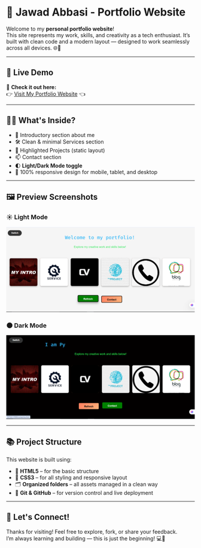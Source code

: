 # 💼 Jawad Abbasi - Portfolio Website

Welcome to my **personal portfolio website**!  
This site represents my work, skills, and creativity as a tech enthusiast. It’s built with clean code and a modern layout — designed to work seamlessly across all devices. 🌐📱

---

## 🔗 Live Demo

🚀 **Check it out here:**  
👉 [Visit My Portfolio Website](https://jawadabbasi14.github.io/my-portfolio-website/) 👈

---

## 🧑‍💻 What's Inside?

- 👋 Introductory section about me  
- 🛠️ Clean & minimal Services section  
- 🌟 Highlighted Projects (static layout)  
- 📫 Contact section  
- 🌓 **Light/Dark Mode toggle**  
- 📱 100% responsive design for mobile, tablet, and desktop  

---

## 🖼️ Preview Screenshots

### ☀️ Light Mode

![Light Mode](litemode.png)

### 🌑 Dark Mode

![Dark Mode](darkmode.png)

---

## 📚 Project Structure

This website is built using:

- 🧱 **HTML5** – for the basic structure  
- 🎨 **CSS3** – for all styling and responsive layout  
- 🗂️ **Organized folders** – all assets managed in a clean way  
- 🚀 **Git & GitHub** – for version control and live deployment  

---

## 🤝 Let's Connect!

Thanks for visiting! Feel free to explore, fork, or share your feedback.  
I’m always learning and building — this is just the beginning! 💻🚀

